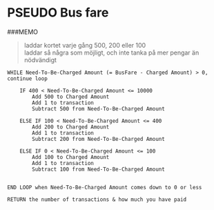 # PSEUDO Bus fare

###MEMO

> laddar kortet varje gång 500, 200 eller 100<br>
> laddar så några som möjligt, och inte tanka på mer pengar än nödvändigt


```Pseudo
WHILE Need-To-Be-Charged Amount (= BusFare - Charged Amount) > 0, continue loop

    IF 400 < Need-To-Be-Charged Amount <= 10000
        Add 500 to Charged Amount
        Add 1 to transaction
        Subtract 500 from Need-To-Be-Charged Amount

    ELSE IF 100 < Need-To-Be-Charged Amount <= 400
        Add 200 to Charged Amount
        Add 1 to transaction
        Subtract 200 from Need-To-Be-Charged Amount

    ELSE IF 0 < Need-To-Be-Charged Amount <= 100
        Add 100 to Charged Amount
        Add 1 to transaction
        Subtract 100 from Need-To-Be-Charged Amount


END LOOP when Need-To-Be-Charged Amount comes down to 0 or less

RETURN the number of transactions & how much you have paid

```
